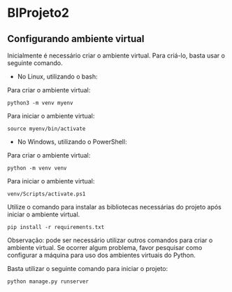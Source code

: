 # BIProjeto2
## Configurando ambiente virtual
Inicialmente é necessário criar o ambiente virtual. Para criá-lo, basta usar o seguinte comando.

- No Linux, utilizando o bash:

Para criar o ambiente virtual:

    python3 -m venv myenv

Para iniciar o ambiente virtual:

    source myenv/bin/activate
    
- No Windows, utilizando o PowerShell:

Para criar o ambiente virtual:

    python -m venv venv

Para iniciar o ambiente virtual:

    venv/Scripts/activate.ps1

Utilize o comando para instalar as bibliotecas necessárias do projeto após iniciar o ambiente virtual.

    pip install -r requirements.txt

Observação: pode ser necessário utilizar outros comandos para criar o ambiente virtual. Se ocorrer algum problema, favor pesquisar como configurar a máquina para uso dos ambientes virtuais do Python.

Basta utilizar o seguinte comando para iniciar o projeto:

    python manage.py runserver